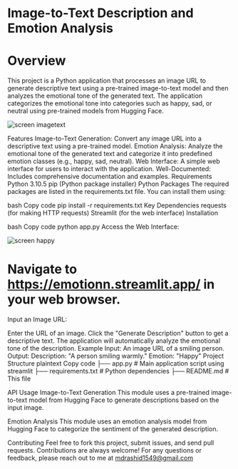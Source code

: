 # Image-to-Text Description and Emotion Analysis

# Overview
This project is a Python application that processes an image URL to generate descriptive text using a pre-trained image-to-text model and then analyzes the emotional tone of the generated text. The application categorizes the emotional tone into categories such as happy, sad, or neutral using pre-trained models from Hugging Face.


![screen imagetext](https://github.com/user-attachments/assets/c5f52142-708f-4efa-992b-ef71c4f21c5e)



Features
Image-to-Text Generation: Convert any image URL into a descriptive text using a pre-trained model.
Emotion Analysis: Analyze the emotional tone of the generated text and categorize it into predefined emotion classes (e.g., happy, sad, neutral).
Web Interface: A simple web interface for users to interact with the application.
Well-Documented: Includes comprehensive documentation and examples.
Requirements
Python 3.10.5
pip (Python package installer)
Python Packages
The required packages are listed in the requirements.txt file. You can install them using:

bash
Copy code
pip install -r requirements.txt
Key Dependencies
requests (for making HTTP requests)
 Streamlit (for the web interface)
Installation




bash
Copy code
python app.py
Access the Web Interface:


![screen happy](https://github.com/user-attachments/assets/a022a649-d9ef-42f6-9de7-cdd9df3b94e4)


# Navigate to https://emotionn.streamlit.app/ in your web browser.

Input an Image URL:

Enter the URL of an image.
Click the "Generate Description" button to get a descriptive text.
The application will automatically analyze the emotional tone of the description.
Example
Input: An image URL of a smiling person.
Output:
Description: "A person smiling warmly."
Emotion: "Happy"
Project Structure
plaintext
Copy code
├── app.py                  # Main application script using streamlit
├── requirements.txt        # Python dependencies
├── README.md               # This file
 
API Usage
Image-to-Text Generation
This module uses a pre-trained image-to-text model from Hugging Face to generate descriptions based on the input image.

Emotion Analysis
This module uses an emotion analysis model from Hugging Face to categorize the sentiment of the generated description.

Contributing
Feel free to fork this project, submit issues, and send pull requests. Contributions are always welcome!
For any questions or feedback, please reach out to me at mdrashid1549@gmail.com
